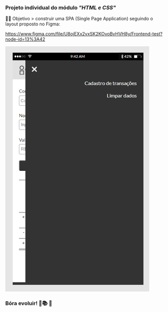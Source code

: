 ### Projeto individual do módulo *"HTML e CSS"*   
:man_technologist: Objetivo > construir uma SPA (Single Page Application) seguindo o layout proposto no Figma:  

https://www.figma.com/file/U8ojEXx2vxSK2KOvoBvHVH8y/Frontend-test?node-id=13%3A42  
    
![](assets/img-Readme.md/mobile_navigation.png)  

### Bóra evoluir! 🚀:books: :raised_hands:
